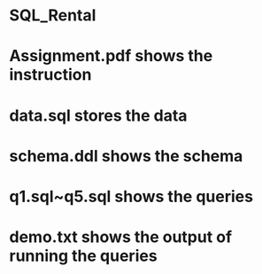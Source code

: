 # SQL_Rental
# Assignment.pdf shows the instruction
# data.sql stores the data
# schema.ddl shows the schema
# q1.sql~q5.sql shows the queries
# demo.txt shows the output of running the queries
